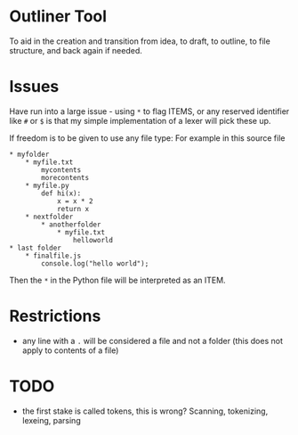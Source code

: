 # Outliner Tool

To aid in the creation and transition from idea, to draft, to outline, to file structure, and back again if needed.


# Issues

Have run into a large issue - using `*` to flag ITEMS, or any reserved identifier like `#` or `$` is that my simple implementation of a lexer will pick these up.

If freedom is to be given to use any file type: For example in this source file

```
* myfolder
    * myfile.txt
        mycontents
        morecontents
    * myfile.py
        def hi(x):
            x = x * 2
            return x
    * nextfolder
        * anotherfolder
            * myfile.txt
                helloworld
* last folder
    * finalfile.js
        console.log("hello world");

```

Then the `*` in the Python file will be interpreted as an ITEM.


# Restrictions

- any line with a `.` will be considered a file and not a folder (this does not apply to contents of a file)

# TODO

- the first stake is called tokens, this is wrong? Scanning, tokenizing, lexeing, parsing